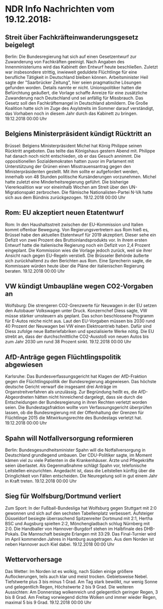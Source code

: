 # NDR Info Nachrichten vom 19.12.2018:


## Streit über Fachkräfteinwanderungsgesetz beigelegt
Berlin: Die Bundesregierung hat sich auf einen Gesetzentwurf zur Zuwanderung von Fachkräften geeinigt. Nach Angaben des Innenministeriums wird das Kabinett den Entwurf heute beschließen. Zuletzt war insbesondere strittig, inwieweit geduldete Flüchtlinge für eine berufliche Tätigkeit in Deutschland bleiben können. Arbeitsminister Heil sagte der "Saarbrücker Zeitung", hier seien pragmatische Lösungen gefunden worden. Details nannte er nicht. Unionspolitiker hatten die Befürchtung geäußert, die Vorlage schaffe Anreize für eine zusätzliche Zuwanderung nach Deutschland und sei anfällig für Missbrauch. Das Gesetz soll den Fachkräftemangel in Deutschland abmildern. Die Große Koalition hatte sich im Zuge des Asylstreits im Sommer darauf verständigt, das Vorhaben noch in diesem Jahr durch das Kabinett zu bringen. 19.12.2018 00:00 Uhr 

## Belgiens Ministerpräsident kündigt Rücktritt an
Brüssel: Belgiens Ministerpräsident Michel hat König Philippe seinen Rücktritt angeboten. Das teilte das Königshaus gestern Abend mit. Philippe hat danach noch nicht entschieden, ob er das Gesuch annimmt. Die oppositionellen Sozialdemokraten hatten zuvor im Parlament mit Unterstützung der Grünen einen Misstrauensantrag gegen den Ministerpräsidenten gestellt. Mit ihm sollte er aufgefordert werden, innerhalb von 48 Stunden politische Kursänderungen vorzunehmen. Michel hatte zuletzt eine Minderheitsregierung geführt. Die bisherige Viererkoalition war vor eineinhalb Wochen am Streit über den UN-Migrationspakt zerbrochen. Die flämische Nationalisten-Partei N-VA hatte sich aus dem Bündnis zurückgezogen. 19.12.2018 00:00 Uhr 

## Rom: EU akzeptiert neuen Etatentwurf
Rom: In den Haushaltsstreit zwischen der EU-Kommission und Italien kommt offenbar Bewegung. Von Regierungsvertretern aus Rom hieß es, Brüssel habe den aktuellen Etatentwurf für 2019 akzeptiert. Dieser sehe ein Defizit von zwei Prozent des Bruttoinlandsprodukts vor. In ihrem ersten Entwurf hatte die italienische Regierung noch ein Defizit von 2,4 Prozent eingeplant. Die Kommission wies die Vorlage jedoch zurück, weil sie ihrer Ansicht nach gegen EU-Regeln verstieß. Die Brüsseler Behörde äußerte sich zurückhaltend zu den Berichten aus Rom. Eine Sprecherin sagte, die Kommissare würden heute über die Pläne der italienischen Regierung beraten. 19.12.2018 00:00 Uhr 

## VW kündigt Umbaupläne wegen CO2-Vorgaben an
Wolfsburg: Die strengeren CO2-Grenzwerte für Neuwagen in der EU setzen den Autobauer Volkswagen unter Druck. Konzernchef Diess sagte, VW müsse stärker umsteuern als geplant. Das schon beschlossene Programm für E-Autos reiche nicht aus. Laut den EU-Vorgaben müssen bis 2030 rund 40 Prozent der Neuwagen bei VW einen Elektroantrieb haben. Dafür sind Diess zufolge neue Batteriefabriken und spezialisierte Werke nötig. Die EU strebt an, dass der durchschnittliche CO2-Ausstoß von neuen Autos bis zum Jahr 2030 um rund 38 Prozent sinkt. 19.12.2018 00:00 Uhr 

## AfD-Anträge gegen Flüchtlingspolitik abgewiesen
Karlsruhe: Das Bundesverfassungsgericht hat Klagen der AfD-Fraktion gegen die Flüchtlingspolitik der Bundesregierung abgewiesen. Das höchste deutsche Gericht verwarf die insgesamt drei Anträge im Organstreitverfahren als unzulässig. Zur Begründung heißt es, die AfD-Abgeordneten hätten nicht hinreichend dargelegt, dass sie durch die Entscheidungen der Bundesregierung in ihren Rechten verletzt worden seien. Die Bundestagsfraktion wollte vom Verfassungsgericht überprüfen lassen, ob die Bundesregierung mit der Offenhaltung der Grenzen für Flüchtlinge 2015 die Mitwirkungsrechte des Bundestags verletzt hat. 19.12.2018 00:00 Uhr 

## Spahn will Notfallversorgung reformieren
Berlin: Bundesgesundheitsminister Spahn will die Notfallversorgung in Deutschland grundlegend umbauen. Der CDU-Politiker sagte, im Moment kämen viel zu viele Patienten in die Krankenhäuser. Ärzte und Pflegekräfte seien überlastet. Als Gegenmaßnahme schlägt Spahn vor, telefonische Leitstellen einzurichten. Angedacht ist, dass die Leitstellen künftig über die Dringlichkeit von Fällen entscheiden. Die Neuregelung soll in gut einem Jahr in Kraft treten. 19.12.2018 00:00 Uhr 

## Sieg für Wolfsburg/Dortmund verliert
Zum Sport: In der Fußball-Bundesliga hat Wolfsburg gegen Stuttgart mit 2:0 gewonnen und sich auf den sechsten Tabellenplatz verbessert. Aufsteiger Düsseldorf besiegte überraschend Spitzenreiter Dortmund mit 2:1, Hertha BSC und Augsburg spielten 2:2, Mönchengladbach schlug Nürnberg mit 2:0. Die Handballer von Hannover-Burgdorf stehen im Halbfinale des DHB-Pokals. Die Mannschaft besiegte Erlangen mit 33:29. Das Final-Turnier wird im April kommenden Jahres in Hamburg ausgetragen. Aus dem Norden ist neben Hannover auch Kiel dabei. 19.12.2018 00:00 Uhr 

## Wettervorhersage
Das Wetter: Im Norden ist es wolkig, nach Süden einige größere Auflockerungen, teils auch klar und meist trocken. Gebietsweise Nebel. Tiefstwerte plus 3 bis minus 1 Grad. Am Tag stark bewölkt, nur wenig Sonne und gelegentlich Regen, Höchstwerte 2 bis 9 Grad. Die weiteren Aussichten: Am Donnerstag wolkenreich und gelegentlich geringer Regen, 3 bis 8 Grad. Am Freitag vorwiegend dichte Wolken und immer wieder Regen, maximal 5 bis 9 Grad. 19.12.2018 00:00 Uhr 
